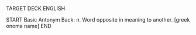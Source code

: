 TARGET DECK
ENGLISH

START
Basic
Antonym
Back: n. Word opposite in meaning to another. [greek onoma name]
END
